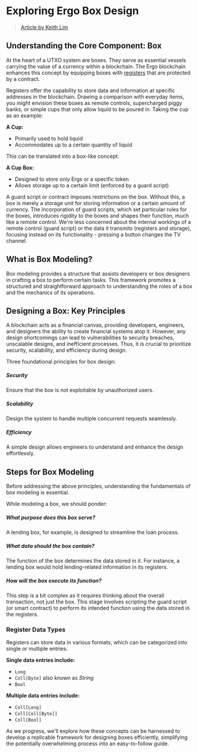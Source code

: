 # Exploring Ergo Box Design

> [Article by Keith Lim](https://keitodot.medium.com/ergo-box-m-f58f444e00d5)

## Understanding the Core Component: Box

At the heart of a UTXO system are boxes. They serve as essential vessels carrying the value of a currency within a blockchain. The Ergo blockchain enhances this concept by equipping boxes with [registers](registers.md) that are protected by a contract.

Registers offer the capability to store data and information at specific addresses in the blockchain. Drawing a comparison with everyday items, you might envision these boxes as remote controls, supercharged piggy banks, or simple cups that only allow liquid to be poured in. Taking the cup as an example:

**A Cup:**

- Primarily used to hold liquid
- Accommodates up to a certain quantity of liquid

This can be translated into a box-like concept:

**A Cup Box:**

- Designed to store only Ergs or a specific token
- Allows storage up to a certain limit (enforced by a guard script)

A guard script or contract imposes restrictions on the box. Without this, a box is merely a storage unit for storing information or a certain amount of currency. The incorporation of guard scripts, which set particular rules for the boxes, introduces rigidity to the boxes and shapes their function, much like a remote control. We're less concerned about the internal workings of a remote control (guard script) or the data it transmits (registers and storage), focusing instead on its functionality - pressing a button changes the TV channel.

## What is Box Modeling?

Box modeling provides a structure that assists developers or box designers in crafting a box to perform certain tasks. This framework promotes a structured and straightforward approach to understanding the roles of a box and the mechanics of its operations.

## Designing a Box: Key Principles

A blockchain acts as a financial canvas, providing developers, engineers, and designers the ability to create financial systems atop it. However, any design shortcomings can lead to vulnerabilities to security breaches, unscalable designs, and inefficient processes. Thus, it is crucial to prioritize security, scalability, and efficiency during design.

Three foundational principles for box design:

##### Security

Ensure that the box is not exploitable by unauthorized users.

##### Scalability

Design the system to handle multiple concurrent requests seamlessly.

#####  Efficiency

A simple design allows engineers to understand and enhance the design effortlessly.

## Steps for Box Modeling

Before addressing the above principles, understanding the fundamentals of box modeling is essential.

While modeling a box, we should ponder:

##### What purpose does this box serve?

A lending box, for example, is designed to streamline the loan process.

##### What data should the box contain?

The function of the box determines the data stored in it. For instance, a lending box would hold lending-related information in its registers.

##### How will the box execute its function?

This step is a bit complex as it requires thinking about the overall transaction, not just the box. This stage involves scripting the guard script (or smart contract) to perform its intended function using the data stored in the registers.

### Register Data Types

Registers can store data in various formats, which can be categorized into single or multiple entries.

**Single data entries include:**

- `Long`
- `Coll[Byte]` also known as *String*
- `Bool`

**Multiple data entries include:**

- `Coll[Long]`
- `Coll[Coll[Byte]]`
- `Coll[Bool]`

As we progress, we'll explore how these concepts can be harnessed to develop a replicable framework for designing boxes efficiently, simplifying the potentially overwhelming process into an easy-to-follow guide.